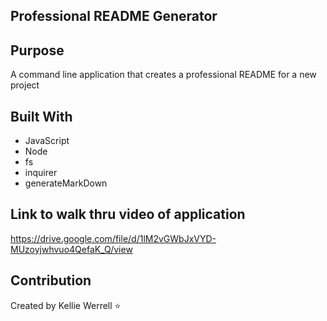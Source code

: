 ## Professional README Generator 

## Purpose
A command line application that creates a professional README for a new project

## Built With
* JavaScript
* Node
* fs
* inquirer
* generateMarkDown

## Link to walk thru video of application
https://drive.google.com/file/d/1lM2vGWbJxVYD-MUzoyjwhvuo4QefaK_Q/view

## Contribution
Created by Kellie Werrell :star:

